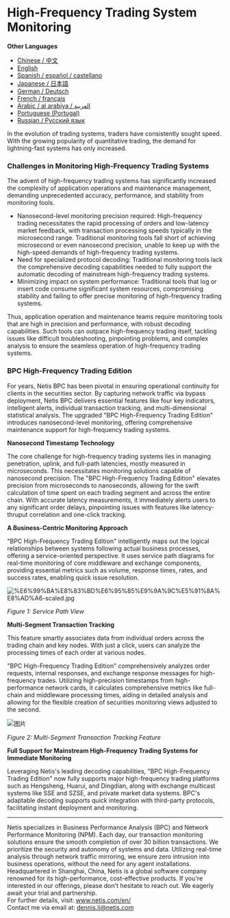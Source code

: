 # High-Frequency Trading System Monitoring

**Other Languages**

+ [Chinese / 中文](https://github.com/lvdeshuii/OverFlow/blob/main/docs/zh/High-frequency-Trading-System-Monitoring-zh.md)
+ [English](https://github.com/lvdeshuii/OverFlow/blob/main/docs/en/High-frequency-Trading-System-Monitoring-en.md)
+ [Spanish / español / castellano](https://github.com/lvdeshuii/OverFlow/blob/main/docs/es/High-frequency-Trading-System-Monitoring-es.md)
+ [Japanese / 日本語](https://github.com/lvdeshuii/OverFlow/blob/main/docs/ja/High-frequency-Trading-System-Monitoring-ja.md)
+ [German / Deutsch](https://github.com/lvdeshuii/OverFlow/blob/main/docs/de/High-frequency-Trading-System-Monitoring-de.md)
+ [French / français](https://github.com/lvdeshuii/OverFlow/blob/main/docs/fr/High-frequency-Trading-System-Monitoring-fr.md)
+ [Arabic / al arabiya / العربية](https://github.com/lvdeshuii/OverFlow/blob/main/docs/ar/High-frequency-Trading-System-Monitoring-ar.md)
+ [Portuguese (Portugal)](https://github.com/lvdeshuii/OverFlow/blob/main/docs/pt/High-frequency-Trading-System-Monitoring-pt.md)
+ [Russian / Русский язык](https://github.com/lvdeshuii/OverFlow/blob/main/docs/ru/High-frequency-Trading-System-Monitoring-ru.md)

In the evolution of trading systems, traders have consistently sought speed. With the growing popularity of quantitative trading, the demand for lightning-fast systems has only increased.

### Challenges in Monitoring High-Frequency Trading Systems

The advent of high-frequency trading systems has significantly increased the complexity of application operations and maintenance management, demanding unprecedented accuracy, performance, and stability from monitoring tools.

- Nanosecond-level monitoring precision required: High-frequency trading necessitates the rapid processing of orders and low-latency market feedback, with transaction processing speeds typically in the microsecond range. Traditional monitoring tools fall short of achieving microsecond or even nanosecond precision, unable to keep up with the high-speed demands of high-frequency trading systems.
- Need for specialized protocol decoding: Traditional monitoring tools lack the comprehensive decoding capabilities needed to fully support the automatic decoding of mainstream high-frequency trading systems.
- Minimizing impact on system performance: Traditional tools that log or insert code consume significant system resources, compromising stability and failing to offer precise monitoring of high-frequency trading systems.

Thus, application operation and maintenance teams require monitoring tools that are high in precision and performance, with robust decoding capabilities. Such tools can outpace high-frequency trading itself, tackling issues like difficult troubleshooting, pinpointing problems, and complex analysis to ensure the seamless operation of high-frequency trading systems.

### BPC High-Frequency Trading Edition

For years, Netis BPC has been pivotal in ensuring operational continuity for clients in the securities sector. By capturing network traffic via bypass deployment, Netis BPC delivers essential features like four key indicators, intelligent alerts, individual transaction tracking, and multi-dimensional statistical analysis. The upgraded "BPC High-Frequency Trading Edition" introduces nanosecond-level monitoring, offering comprehensive maintenance support for high-frequency trading systems.

**Nanosecond Timestamp Technology**

The core challenge for high-frequency trading systems lies in managing penetration, uplink, and full-path latencies, mostly measured in microseconds. This necessitates monitoring solutions capable of nanosecond precision. The "BPC High-Frequency Trading Edition" elevates precision from microseconds to nanoseconds, allowing for the swift calculation of time spent on each trading segment and across the entire chain. With accurate latency measurements, it immediately alerts users to any significant order delays, pinpointing issues with features like latency-thruput correlation and one-click tracking.

**A Business-Centric Monitoring Approach**

"BPC High-Frequency Trading Edition" intelligently maps out the logical relationships between systems following actual business processes, offering a service-oriented perspective. It uses service path diagrams for real-time monitoring of core middleware and exchange components, providing essential metrics such as volume, response times, rates, and success rates, enabling quick issue resolution.

![%E6%99%BA%E8%83%BD%E6%95%85%E9%9A%9C%E5%91%8A%E8%AD%A6-scaled.jpg](https://www.netis.com/wp-content/uploads/2022/05/%E6%99%BA%E8%83%BD%E6%95%85%E9%9A%9C%E5%91%8A%E8%AD%A6-scaled.jpg)

*Figure 1: Service Path View*

**Multi-Segment Transaction Tracking**

This feature smartly associates data from individual orders across the trading chain and key nodes. With just a click, users can analyze the processing times of each order at various nodes.

"BPC High-Frequency Trading Edition" comprehensively analyzes order requests, internal responses, and exchange response messages for high-frequency trades. Utilizing high-precision timestamps from high-performance network cards, it calculates comprehensive metrics like full-chain and middleware processing times, aiding in detailed analysis and allowing for the flexible creation of securities monitoring views adjusted to the second.

![图片](https://mmbiz.qpic.cn/mmbiz_jpg/o672k3fsicq19VyEficPiaZ2k9iaJhBWWYicHSHVWKyCm89sMW99ER72MfE1GBUsmQob7o6hmpjQvUD3BrDsFV33zlQ/640?wx_fmt=jpeg&tp=webp&wxfrom=5&wx_lazy=1&wx_co=1)

*Figure 2: Multi-Segment Transaction Tracking Feature*

**Full Support for Mainstream High-Frequency Trading Systems for Immediate Monitoring**

Leveraging Netis's leading decoding capabilities, "BPC High-Frequency Trading Edition" now fully supports major high-frequency trading platforms such as Hengsheng, Huarui, and Dingdian, along with exchange multicast systems like SSE and SZSE, and private market data systems. BPC's adaptable decoding supports quick integration with third-party protocols, facilitating instant deployment and monitoring.

***
Netis specializes in Business Performance Analysis (BPC) and Network Performance Monitoring (NPM). Each day, our transaction monitoring solutions ensure the smooth completion of over 30 billion transactions. We prioritize the security and autonomy of systems and data. Utilizing real-time analysis through network traffic mirroring, we ensure zero intrusion into business operations, without the need for any agent installations. Headquartered in Shanghai, China, Netis is a global software company renowned for its high-performance, cost-effective products. If you're interested in our offerings, please don't hesitate to reach out. We eagerly await your trial and partnership.  
For further details, visit: www.netis.com/en/  
Contact me via email at: dennis.li@netis.com
